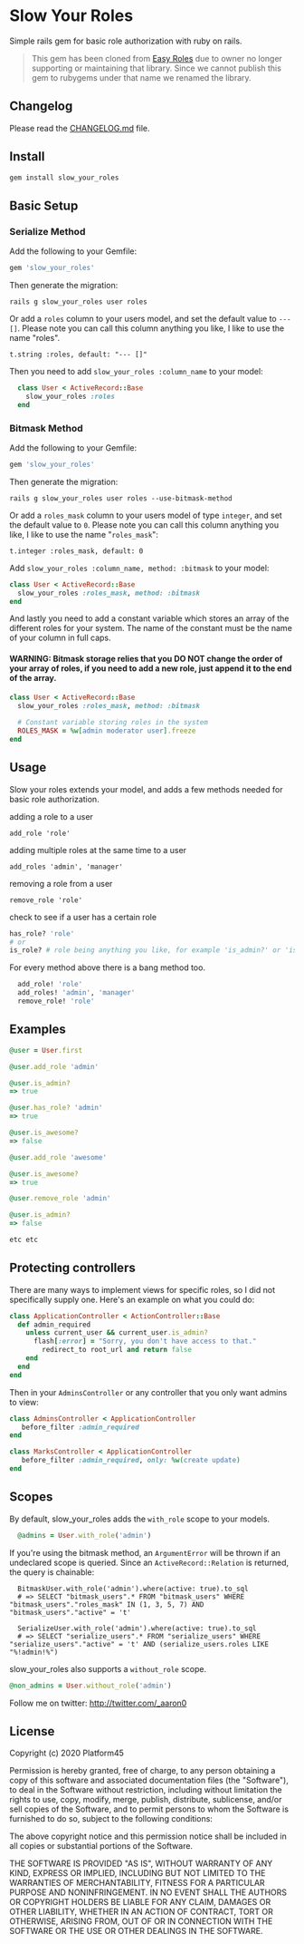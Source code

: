 # Slow Your Roles

Simple rails gem for basic role authorization with ruby on rails.

>This gem has been cloned from [Easy Roles](https://github.com/platform45/easy_roles) due to owner no longer supporting or maintaining that library. Since we cannot publish this gem to rubygems under that name we renamed the library.

## Changelog

Please read the [CHANGELOG.md](https://github.com/aarona/slow_your_roles/blob/master/CHANGELOG.md) file.

## Install

```ruby
gem install slow_your_roles
```

## Basic Setup

### Serialize Method

Add the following to your Gemfile:

```ruby
gem 'slow_your_roles'
```

Then generate the migration:

```
rails g slow_your_roles user roles
```

Or add a `roles` column to your users model, and set the default value to `--- []`. Please note you can call this column anything you like, I like to use the name "roles".

```
t.string :roles, default: "--- []"
```

Then you need to add `slow_your_roles :column_name` to your model:

```ruby
  class User < ActiveRecord::Base
    slow_your_roles :roles
  end
```

### Bitmask Method

Add the following to your Gemfile:

```ruby
gem 'slow_your_roles'
```

Then generate the migration:

```  
rails g slow_your_roles user roles --use-bitmask-method
```

Or add a `roles_mask` column to your users model of type `integer`, and set the default value to `0`. Please note you can call this column anything you like, I like to use the name "`roles_mask`":

```
t.integer :roles_mask, default: 0
```

Add `slow_your_roles :column_name, method: :bitmask` to your model:

```ruby
class User < ActiveRecord::Base
  slow_your_roles :roles_mask, method: :bitmask
end
```

And lastly you need to add a constant variable which stores an array of the different roles for your system. The name of the constant must be the name of your column in full caps.

#### WARNING: Bitmask storage relies that you DO NOT change the order of your array of roles, if you need to add a new role, just append it to the end of the array.

```ruby
class User < ActiveRecord::Base
  slow_your_roles :roles_mask, method: :bitmask
  
  # Constant variable storing roles in the system
  ROLES_MASK = %w[admin moderator user].freeze
end
```

## Usage

Slow your roles extends your model, and adds a few methods needed for basic role authorization.

adding a role to a user

```add_role 'role'```

adding multiple roles at the same time to a user

```add_roles 'admin', 'manager'```

removing a role from a user

```remove_role 'role'```

check to see if a user has a certain role

```ruby
has_role? 'role'
# or
is_role? # role being anything you like, for example 'is_admin?' or 'is_awesome?'
```

For every method above there is a bang method too.

```ruby
  add_role! 'role'
  add_roles! 'admin', 'manager'
  remove_role! 'role'
```

## Examples

```ruby
@user = User.first

@user.add_role 'admin'

@user.is_admin?
=> true

@user.has_role? 'admin'
=> true

@user.is_awesome?
=> false

@user.add_role 'awesome'

@user.is_awesome?
=> true

@user.remove_role 'admin'

@user.is_admin?
=> false

etc etc
```

## Protecting controllers

There are many ways to implement views for specific roles, so I did not specifically supply one. Here's an example on what you could do:

```ruby
class ApplicationController < ActionController::Base
  def admin_required
    unless current_user && current_user.is_admin?
      flash[:error] = "Sorry, you don't have access to that."
        redirect_to root_url and return false
    end
  end
end
```

Then in your `AdminsController` or any controller that you only want admins to view:

```ruby
class AdminsController < ApplicationController
   before_filter :admin_required
end

class MarksController < ApplicationController
   before_filter :admin_required, only: %w(create update)
end
```

## Scopes

By default, slow_your_roles adds the `with_role` scope to your models.

```ruby
  @admins = User.with_role('admin')
```

If you're using the bitmask method, an `ArgumentError` will be thrown if an undeclared scope is queried. Since an `ActiveRecord::Relation` is returned, the query is chainable:

```log
  BitmaskUser.with_role('admin').where(active: true).to_sql
  # => SELECT "bitmask_users".* FROM "bitmask_users" WHERE "bitmask_users"."roles_mask" IN (1, 3, 5, 7) AND "bitmask_users"."active" = 't'
  
  SerializeUser.with_role('admin').where(active: true).to_sql
  # => SELECT "serialize_users".* FROM "serialize_users" WHERE "serialize_users"."active" = 't' AND (serialize_users.roles LIKE "%!admin!%")
```

slow_your_roles also supports a `without_role` scope.

```ruby
@non_admins = User.without_role('admin')
```

Follow me on twitter: http://twitter.com/_aaron0

## License

Copyright (c) 2020 Platform45

Permission is hereby granted, free of charge, to any person obtaining
a copy of this software and associated documentation files (the
"Software"), to deal in the Software without restriction, including
without limitation the rights to use, copy, modify, merge, publish,
distribute, sublicense, and/or sell copies of the Software, and to
permit persons to whom the Software is furnished to do so, subject to
the following conditions:

The above copyright notice and this permission notice shall be
included in all copies or substantial portions of the Software.

THE SOFTWARE IS PROVIDED "AS IS", WITHOUT WARRANTY OF ANY KIND,
EXPRESS OR IMPLIED, INCLUDING BUT NOT LIMITED TO THE WARRANTIES OF
MERCHANTABILITY, FITNESS FOR A PARTICULAR PURPOSE AND
NONINFRINGEMENT. IN NO EVENT SHALL THE AUTHORS OR COPYRIGHT HOLDERS BE
LIABLE FOR ANY CLAIM, DAMAGES OR OTHER LIABILITY, WHETHER IN AN ACTION
OF CONTRACT, TORT OR OTHERWISE, ARISING FROM, OUT OF OR IN CONNECTION
WITH THE SOFTWARE OR THE USE OR OTHER DEALINGS IN THE SOFTWARE.
